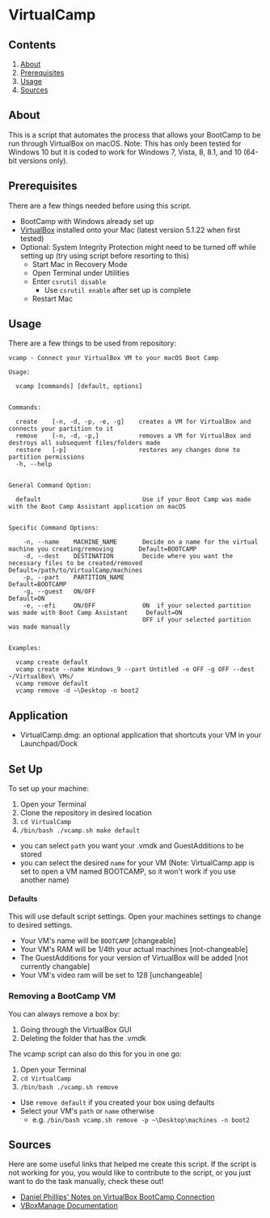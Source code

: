# VirtualCamp

## Contents
1. [About](#about)
2. [Prerequisites](#prerequisites)
3. [Usage](#usage)
4. [Sources](#sources)

## About
This is a script that automates the process that allows your BootCamp to be run through VirtualBox on macOS.  Note: This has only been tested for Windows 10 but it is coded to work for Windows 7, Vista, 8, 8.1, and 10 (64-bit versions only).

## Prerequisites
There are a few things needed before using this script.
* BootCamp with Windows already set up
* [VirtualBox](https://www.virtualbox.org/wiki/Downloads) installed onto your Mac (latest version 5.1.22 when first tested)
* Optional: System Integrity Protection might need to be turned off while setting up (try using script before resorting to this)
  * Start Mac in Recovery Mode
  * Open Terminal under Utilities
  * Enter `csrutil disable`
    * Use `csrutil enable` after set up is complete
  * Restart Mac

## Usage
There are a few things to be used from repository:

```
vcamp - Connect your VirtualBox VM to your macOS Boot Camp

Usage:

  vcamp [commands] [default, options]


Commands:

  create    [-n, -d, -p, -e, -g]    creates a VM for VirtualBox and connects your partition to it
  remove    [-n, -d, -p,]           removes a VM for VirtualBox and destroys all subsequent files/folders made
  restore   [-p]                    restores any changes done to partition permissions        
  -h, --help           


General Command Option:

  default                            Use if your Boot Camp was made with the Boot Camp Assistant application on macOS


Specific Command Options:

    -n, --name    MACHINE_NAME       Decide on a name for the virtual machine you creating/removing       Default=BOOTCAMP  
    -d, --dest    DESTINATION        Decide where you want the necessary files to be created/removed      Default=/path/to/VirtualCamp/machines
    -p, --part    PARTITION_NAME                                                                          Default=BOOTCAMP    
    -g, --guest   ON/OFF                                                                                  Default=ON
    -e, --efi     ON/OFF             ON  if your selected partition was made with Boot Camp Assistant     Default=ON
                                     OFF if your selected partition was made manually


Examples:

  vcamp create default
  vcamp create --name Windows_9 --part Untitled -e OFF -g OFF --dest ~/VirtualBox\ VMs/
  vcamp remove default
  vcamp remove -d ~\Desktop -n boot2
```

## Application
* VirtualCamp.dmg:  an optional application that shortcuts your VM in your Launchpad/Dock

## Set Up
To set up your machine:
1. Open your Terminal
2. Clone the repository in desired location
3. `cd VirtualCamp`
4. `/bin/bash ./vcamp.sh make default`
 * you can select `path` you want your .vmdk and GuestAdditions to be stored
 * you can select the desired `name` for your VM (Note: VirtualCamp.app is set to open a VM named BOOTCAMP, so it won't work if you use another name)

#### Defaults
This will use default script settings.  Open your machines settings to change to desired settings.
* Your VM's name will be `BOOTCAMP` [changeable]
* Your VM's RAM will be 1/4th your actual machines [not-changeable]
* The GuestAdditions for your version of VirtualBox will be added [not currently changable]
* Your VM's video ram will be set to 128 [unchangeable]

### Removing a BootCamp VM
You can always remove a box by:
1. Going through the VirtualBox GUI
2. Deleting the folder that has the .vmdk

The vcamp script can also do this for you in one go:
1. Open your Terminal
2. `cd VirtualCamp`
3. `/bin/bash ./vcamp.sh remove`
  * Use `remove default` if you created your box using defaults
  * Select your VM's `path` or `name` otherwise
    * e.g. `/bin/bash vcamp.sh remove -p ~\Desktop\machines -n boot2`

## Sources
Here are some useful links that helped me create this script.  If the script is not working for you, you would like to contribute to the script, or you just want to do the task manually, check these out!
* [Daniel Phillips' Notes on VirtualBox BootCamp Connection](https://danielphil.github.io/windows/virtualbox/osx/2015/08/25/virtualbox-boot-camp.html)
* [VBoxManage Documentation](https://www.virtualbox.org/manual/ch08.html)
